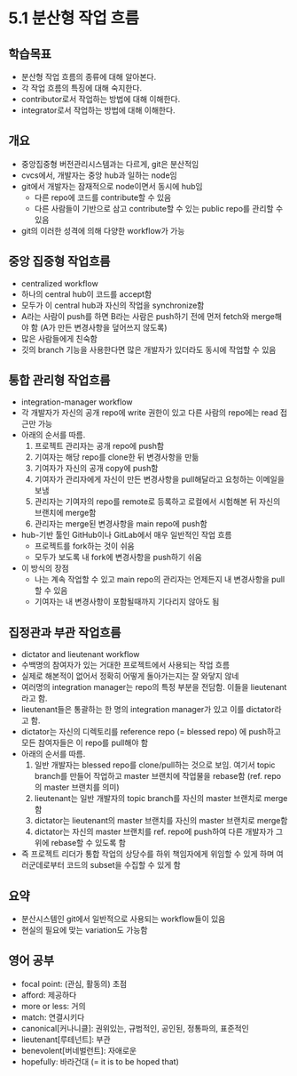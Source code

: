# 5.1 분산형 작업 흐름

## 학습목표
- 분산형 작업 흐름의 종류에 대해 알아본다.
- 각 작업 흐름의 특징에 대해 숙지한다.
- contributor로서 작업하는 방법에 대해 이해한다.
- integrator로서 작업하는 방법에 대해 이해한다.

## 개요
- 중앙집중형 버전관리시스템과는 다르게, git은 분산적임
- cvcs에서, 개발자는 중앙 hub과 일하는 node임
- git에서 개발자는 잠재적으로 node이면서 동시에 hub임
   - 다른 repo에 코드를 contribute할 수 있음
   - 다른 사람들이 기반으로 삼고 contribute할 수 있는 public repo를 관리할 수 있음
- git의 이러한 성격에 의해 다양한 workflow가 가능

## 중앙 집중형 작업흐름
- centralized workflow
- 하나의 central hub이 코드를 accept함
- 모두가 이 central hub과 자신의 작업을 synchronize함
- A라는 사람이 push를 하면 B라는 사람은 push하기 전에 먼저 fetch와 merge해야 함 (A가 만든 변경사항을 덮어쓰지 않도록)
- 많은 사람들에게 친숙함
- 깃의 branch 기능을 사용한다면 많은 개발자가 있더라도 동시에 작업할 수 있음

## 통합 관리형 작업흐름
- integration-manager workflow
- 각 개발자가 자신의 공개 repo에 write 권한이 있고 다른 사람의 repo에는 read 접근만 가능
- 아래의 순서를 따름.
   1. 프로젝트 관리자는 공개 repo에 push함
   2. 기여자는 해당 repo를 clone한 뒤 변경사항을 만듦
   3. 기여자가 자신의 공개 copy에 push함
   4. 기여자가 관리자에게 자신이 만든 변경사항을 pull해달라고 요청하는 이메일을 보냄
   5. 관리자는 기여자의 repo를 remote로 등록하고 로컬에서 시험해본 뒤 자신의 브랜치에 merge함
   6. 관리자는 merge된 변경사항을 main repo에 push함
- hub-기반 툴인 GitHub이나 GitLab에서 매우 일반적인 작업 흐름
   - 프로젝트를 fork하는 것이 쉬움
   - 모두가 보도록 내 fork에 변경사항을 push하기 쉬움
- 이 방식의 장점
   - 나는 계속 작업할 수 있고 main repo의 관리자는 언제든지 내 변경사항을 pull할 수 있음
   - 기여자는 내 변경사항이 포함될때까지 기다리지 않아도 됨

## 집정관과 부관 작업흐름
- dictator and lieutenant workflow
- 수백명의 참여자가 있는 거대한 프로젝트에서 사용되는 작업 흐름
- 실제로 해본적이 없어서 정확히 어떻게 돌아가는지는 잘 와닿지 않네
- 여러명의 integration manager는 repo의 특정 부분을 전담함. 이들을 lieutenant라고 함.
- lieutenant들은 통괄하는 한 명의 integration manager가 있고 이를 dictator라고 함.
- dictator는 자신의 디렉토리를 reference repo (= blessed repo) 에 push하고 모든 참여자들은 이 repo를 pull해야 함
- 아래의 순서를 따름.
   1. 일반 개발자는 blessed repo를 clone/pull하는 것으로 보임. 여기서 topic branch를 만들어 작업하고 master 브랜치에 작업물을 rebase함 (ref. repo의 master 브랜치를 의미)
   2. lieutenant는 일반 개발자의 topic branch를 자신의 master 브랜치로 merge함
   3. dictator는 lieutenant의 master 브랜치를 자신의 master 브랜치로 merge함
   4. dictator는 자신의 master 브랜치를 ref. repo에 push하여 다른 개발자가 그 위에 rebase할 수 있도록 함
- 즉 프로젝트 리더가 통합 작업의 상당수를 하위 책임자에게 위임할 수 있게 하며 여러군데로부터 코드의 subset을 수집할 수 있게 함

## 요약
- 분산시스템인 git에서 일반적으로 사용되는 workflow들이 있음
- 현실의 필요에 맞는 variation도 가능함

## 영어 공부
- focal point: (관심, 활동의) 초점
- afford: 제공하다
- more or less: 거의
- match: 연결시키다
- canonical[커나니클]: 권위있는, 규범적인, 공인된, 정통파의, 표준적인
- lieutenant[루테넌트]: 부관
- benevolent[버네벌런트]: 자애로운
- hopefully: 바라건대 (= it is to be hoped that)